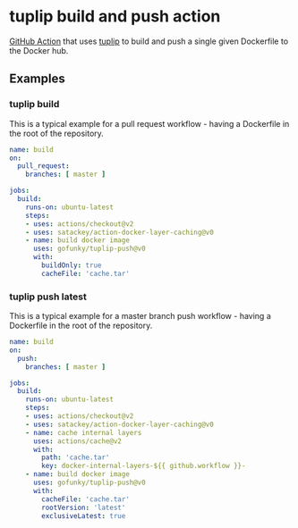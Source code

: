 # tuplip build and push action
[GitHub Action](https://github.com/features/actions) that uses [tuplip](https://github.com/gofunky/tuplip) to build and push a single given Dockerfile 
to the Docker hub.

## Examples

### tuplip build

This is a typical example for a pull request workflow - having a Dockerfile in the root of the repository.

```yaml
name: build
on:
  pull_request:
    branches: [ master ]

jobs:
  build:
    runs-on: ubuntu-latest
    steps:
    - uses: actions/checkout@v2
    - uses: satackey/action-docker-layer-caching@v0
    - name: build docker image
      uses: gofunky/tuplip-push@v0
      with:
        buildOnly: true
        cacheFile: 'cache.tar'
```

### tuplip push latest

This is a typical example for a master branch push workflow - having a Dockerfile in the root of the repository.

```yaml
name: build
on:
  push:
    branches: [ master ]

jobs:
  build:
    runs-on: ubuntu-latest
    steps:
    - uses: actions/checkout@v2
    - uses: satackey/action-docker-layer-caching@v0
    - name: cache internal layers
      uses: actions/cache@v2
      with:
        path: 'cache.tar'
        key: docker-internal-layers-${{ github.workflow }}-
    - name: build docker image
      uses: gofunky/tuplip-push@v0
      with:
        cacheFile: 'cache.tar'
        rootVersion: 'latest'
        exclusiveLatest: true
```
